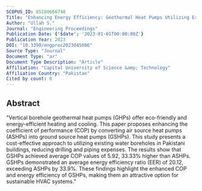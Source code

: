 ```yaml
---
SCOPUS_ID: 85180666748
Title: "Enhancing Energy Efficiency: Geothermal Heat Pumps Utilizing Existing Water Boreholes in Pakistan †"
Author: "Ullah S."
Journal: "Engineering Proceedings"
Publication Date: {'$date': '2023-01-01T00:00:00Z'}
Publication Year: 2023
DOI: "10.3390/engproc2023045006"
Source Type: "Journal"
Document Type: "ar"
Document Type Description: "Article"
Affiliation: "Capital University of Science &amp; Technology"
Affiliation Country: "Pakistan"
Cited by count: 0
---
```


## Abstract
"Vertical borehole geothermal heat pumps (GHPs) offer eco-friendly and energy-efficient heating and cooling. This paper proposes enhancing the coefficient of performance (COP) by converting air source heat pumps (ASHPs) into ground source heat pumps (GSHPs). This study presents a cost-effective approach to utilizing existing water boreholes in Pakistani buildings, reducing drilling and piping expenses. The results show that GSHPs achieved average COP values of 5.92, 33.33% higher than ASHPs. GSHPs demonstrated an average energy efficiency ratio (EER) of 20.12, exceeding ASHPs by 33.9%. These findings highlight the enhanced COP and energy efficiency of GSHPs, making them an attractive option for sustainable HVAC systems."
